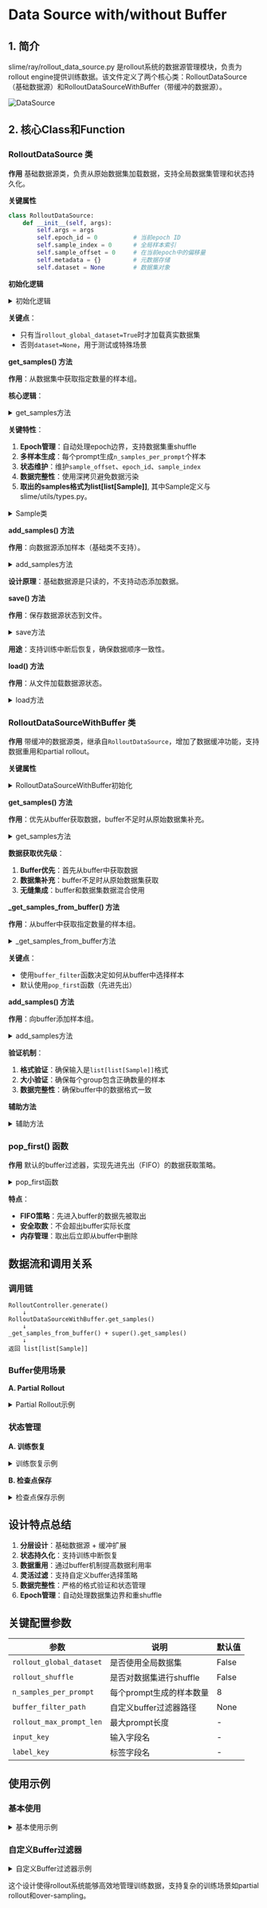 # Data Source with/without Buffer

## 1. 简介 
slime/ray/rollout_data_source.py 是rollout系统的数据源管理模块，负责为rollout engine提供训练数据。该文件定义了两个核心类：RolloutDataSource（基础数据源）和RolloutDataSourceWithBuffer（带缓冲的数据源）。

![DataSource](./datasource.svg)

## 2. 核心Class和Function
### RolloutDataSource 类

**作用**
基础数据源类，负责从原始数据集加载数据，支持全局数据集管理和状态持久化。

**关键属性**
```python
class RolloutDataSource:
    def __init__(self, args):
        self.args = args
        self.epoch_id = 0          # 当前epoch ID
        self.sample_index = 0      # 全局样本索引
        self.sample_offset = 0     # 在当前epoch中的偏移量
        self.metadata = {}         # 元数据存储
        self.dataset = None        # 数据集对象
```

**初始化逻辑**
<details>
<summary>初始化逻辑</summary>

```python
if args.rollout_global_dataset:
    # 加载tokenizer
    tokenizer = AutoTokenizer.from_pretrained(args.hf_checkpoint, trust_remote_code=True)
    
    # 创建数据集
    self.dataset = Dataset(
        args.prompt_data,                    # 数据文件路径
        tokenizer=tokenizer,                 # tokenizer
        max_length=args.rollout_max_prompt_len,  # 最大prompt长度
        prompt_key=args.input_key,           # prompt字段名
        label_key=args.label_key,            # label字段名
        metadata_key=args.metadata_key,      # 元数据字段名
        tool_key=args.tool_key,              # 工具字段名
        apply_chat_template=args.apply_chat_template,  # 是否应用chat模板
        seed=args.rollout_seed,              # 随机种子
    )
    
    # 如果需要shuffle，进行shuffle
    if self.args.rollout_shuffle:
        self.dataset.shuffle(self.epoch_id)
else:
    # 不使用全局数据集，dataset为None
    self.dataset = None
```
</details>

**关键点**：
- 只有当`rollout_global_dataset=True`时才加载真实数据集
- 否则`dataset=None`，用于测试或特殊场景

**get_samples() 方法**

**作用**：从数据集中获取指定数量的样本组。

**核心逻辑**：
<details>
<summary>get_samples方法</summary>

```python
def get_samples(self, num_samples):
    samples = []
    
    if self.dataset is not None:
        # 分支1：使用真实数据集
        if self.sample_offset + num_samples <= len(self.dataset):
            # 情况1：当前epoch还有足够数据
            prompt_samples = self.dataset.samples[self.sample_offset : self.sample_offset + num_samples]
            self.sample_offset += num_samples
        else:
            # 情况2：当前epoch数据不足，需要进入下一个epoch
            prompt_samples = self.dataset.samples[self.sample_offset :]  # 取完当前epoch剩余数据
            num_samples -= len(prompt_samples)
            self.epoch_id += 1  # 进入下一个epoch
            
            # 重新shuffle数据集
            if self.args.rollout_shuffle:
                self.dataset.shuffle(self.epoch_id)
            
            # 从新epoch取剩余所需数据
            prompt_samples += self.dataset.samples[:num_samples]
            self.sample_offset = num_samples
        
        # 为每个prompt创建多个样本（n_samples_per_prompt）
        for prompt_sample in prompt_samples:
            group = []
            for _ in range(self.args.n_samples_per_prompt):
                sample = copy.deepcopy(prompt_sample)  # 深拷贝避免修改原始数据
                sample.index = self.sample_index
                self.sample_index += 1
                group.append(sample)
            samples.append(group)
    else:
        # 分支2：不使用真实数据集，创建空样本
        for _ in range(num_samples):
            group = []
            for _ in range(self.args.n_samples_per_prompt):
                sample = Sample(index=self.sample_index)
                self.sample_index += 1
                group.append(sample)
            samples.append(group)
    
    return samples
```
</details>

**关键特性**：
1. **Epoch管理**：自动处理epoch边界，支持数据集重shuffle
2. **多样本生成**：每个prompt生成`n_samples_per_prompt`个样本
3. **状态维护**：维护`sample_offset`、`epoch_id`、`sample_index`
4. **数据完整性**：使用深拷贝避免数据污染
5. **取出的samples格式为list[list[Sample]]**, 其中Sample定义与slime/utils/types.py。
<details>
<summary>Sample类</summary>

```python
class Sample:
    """The sample generated"""

    index: Optional[int] = None
    # prompt
    prompt: Union[str, list[dict[str, str]]] = ""
    tokens: list[int] = field(default_factory=list)
    # response
    response: str = ""
    response_length: int = 0
    label: Optional[str] = None
    reward: Optional[Union[float, dict[str, Any]]] = None
    loss_mask: Optional[list[int]] = None

    class Status(Enum):
        PENDING = "pending"
        COMPLETED = "completed"
        TRUNCATED = "truncated"
        ABORTED = "aborted"

    status: Status = Status.PENDING
    metadata: dict = field(default_factory=dict)

    def to_dict(self):
        value = self.__dict__.copy()
        value["status"] = self.status.value
        return value

    @staticmethod
    def from_dict(data: dict):
        data["status"] = Sample.Status(data["status"])
        return Sample(**data)

    def get_reward_value(self, args) -> float:
        return self.reward if not args.reward_key else self.reward[args.reward_key]
```
</details>

**add_samples() 方法**

**作用**：向数据源添加样本（基础类不支持）。

<details>
<summary>add_samples方法</summary>

```python
def add_samples(self, samples: list[list[Sample]]):
    raise RuntimeError(f"Cannot add samples to {self.__class__.__name__}. This is a read-only data source.")
```
</details>

**设计原理**：基础数据源是只读的，不支持动态添加数据。

**save() 方法**

**作用**：保存数据源状态到文件。

<details>
<summary>save方法</summary>

```python
def save(self, rollout_id):
    if not self.args.rollout_global_dataset:
        return  # 不使用全局数据集时不需要保存
    
    state_dict = {
        "sample_offset": self.sample_offset,  # 当前epoch中的偏移量
        "epoch_id": self.epoch_id,            # 当前epoch ID
        "sample_index": self.sample_index,    # 全局样本索引
        "metadata": self.metadata,            # 元数据
    }
    
    # 保存到指定路径
    path = os.path.join(self.args.save, f"rollout/global_dataset_state_dict_{rollout_id}.pt")
    os.makedirs(os.path.dirname(path), exist_ok=True)
    torch.save(state_dict, path)
```
</details>

**用途**：支持训练中断后恢复，确保数据顺序一致性。

**load() 方法**

**作用**：从文件加载数据源状态。

<details>
<summary>load方法</summary>

```python
def load(self, rollout_id=None):
    if not self.args.rollout_global_dataset:
        return  # 不使用全局数据集时不需要加载
    
    if self.args.load is None:
        return  # 没有指定加载路径
    
    path = os.path.join(self.args.load, f"rollout/global_dataset_state_dict_{rollout_id}.pt")
    if not os.path.exists(path):
        print(f"Checkpoint {path} does not exist.")
        return
    
    # 加载状态
    state_dict = torch.load(path)
    self.sample_offset = state_dict.get("sample_offset", 0)
    self.epoch_id = state_dict.get("epoch_id", 0)
    self.sample_index = state_dict.get("sample_index", 0)
    self.metadata = state_dict.get("metadata", {})
    
    # 重新shuffle数据集（如果需要）
    if self.args.rollout_global_dataset and self.args.rollout_shuffle:
        self.dataset.shuffle(self.epoch_id)
```
</details>

### RolloutDataSourceWithBuffer 类

**作用**
带缓冲的数据源类，继承自`RolloutDataSource`，增加了数据缓冲功能，支持数据重用和partial rollout。

**关键属性**
<details>
<summary>RolloutDataSourceWithBuffer初始化</summary>

```python
class RolloutDataSourceWithBuffer(RolloutDataSource):
    def __init__(self, args):
        super().__init__(args)
        self.buffer = []  # 数据缓冲区
        
        # 设置buffer过滤器
        if self.args.buffer_filter_path is None:
            self.buffer_filter = pop_first  # 默认：先进先出
        else:
            self.buffer_filter = load_function(self.args.buffer_filter_path)  # 自定义过滤器
```
</details>

**get_samples() 方法**

**作用**：优先从buffer获取数据，buffer不足时从原始数据集补充。

<details>
<summary>get_samples方法</summary>

```python
def get_samples(self, num_samples: int) -> list[list[Sample]]:
    # 1. 首先从buffer中获取样本
    samples = self._get_samples_from_buffer(num_samples)
    num_samples -= len(samples)
    
    # 2. 如果buffer不够，从原始数据集获取剩余样本
    if num_samples > 0:
        samples += super().get_samples(num_samples=num_samples)
    
    return samples
```
</details>

**数据获取优先级**：
1. **Buffer优先**：首先从buffer中获取数据
2. **数据集补充**：buffer不足时从原始数据集获取
3. **无缝集成**：buffer和数据集数据混合使用

**_get_samples_from_buffer() 方法**

**作用**：从buffer中获取指定数量的样本组。

<details>
<summary>_get_samples_from_buffer方法</summary>

```python
def _get_samples_from_buffer(self, num_samples: int) -> list[list[Sample]]:
    if len(self.buffer) == 0 or num_samples == 0:
        return []  # buffer为空或不需要样本
    
    # 使用buffer过滤器获取样本
    samples = self.buffer_filter(self.args, None, self.buffer, num_samples)
    return samples
```
</details>

**关键点**：
- 使用`buffer_filter`函数决定如何从buffer中选择样本
- 默认使用`pop_first`函数（先进先出）

**add_samples() 方法**

**作用**：向buffer添加样本组。

<details>
<summary>add_samples方法</summary>

```python
def add_samples(self, samples: list[list[Sample]]):
    if not samples:
        return
    
    # 验证输入格式
    assert isinstance(samples, list), f"samples must be a list, got {type(samples)}"
    assert isinstance(samples[0], list), f"the elements of samples must be list, got {type(samples[0])}"
    
    # 验证每个group的大小
    for i in range(0, len(samples)):
        assert (
            len(samples[i]) == self.args.n_samples_per_prompt
        ), f"the length of the elements of samples must be equal to n_samples_per_prompt, got {len(samples[i])} != {self.args.n_samples_per_prompt}"
        group = samples[i]
        self.buffer.append(group)  # 添加到buffer
```
</details>

**验证机制**：
1. **格式验证**：确保输入是`list[list[Sample]]`格式
2. **大小验证**：确保每个group包含正确数量的样本
3. **数据完整性**：确保buffer中的数据格式一致

**辅助方法**

<details>
<summary>辅助方法</summary>

```python
def update_metadata(self, metadata: dict):
    """更新元数据"""
    self.metadata.update(metadata)

def get_metadata(self):
    """获取元数据"""
    return self.metadata

def get_buffer_length(self):
    """获取buffer长度"""
    return len(self.buffer)
```
</details>

### pop_first() 函数

**作用**
默认的buffer过滤器，实现先进先出（FIFO）的数据获取策略。

<details>
<summary>pop_first函数</summary>

```python
def pop_first(args, rollout_id, buffer: list[list[Sample]], num_samples: int) -> list[list[Sample]]:
    num_to_pop = min(len(buffer), num_samples)  # 取buffer长度和需求量的较小值
    samples = buffer[:num_to_pop]               # 获取前num_to_pop个样本
    del buffer[:num_to_pop]                     # 从buffer中删除这些样本
    return samples
```
</details>

**特点**：
- **FIFO策略**：先进入buffer的数据先被取出
- **安全取数**：不会超出buffer实际长度
- **内存管理**：取出后立即从buffer中删除

## 数据流和调用关系

### 调用链
```
RolloutController.generate()
    ↓
RolloutDataSourceWithBuffer.get_samples()
    ↓
_get_samples_from_buffer() + super().get_samples()
    ↓
返回 list[list[Sample]]
```

### Buffer使用场景

**A. Partial Rollout**
<details>
<summary>Partial Rollout示例</summary>

```python
# 在sglang_rollout.py中，被abort的样本会写回buffer
if hasattr(data_source, 'add_samples') and len(filtered_data) > args.rollout_batch_size:
    rejected_samples = filtered_data[args.rollout_batch_size:]
    data_source.add_samples(rejected_samples)
```
</details>

### 状态管理

**A. 训练恢复**
<details>
<summary>训练恢复示例</summary>

```python
# 在train.py中
if args.rollout_global_dataset:
    ray.get(rollout_manager.controller.load.remote(args.start_rollout_id - 1))
```
</details>

**B. 检查点保存**
<details>
<summary>检查点保存示例</summary>

```python
# 在train.py中
if args.rollout_global_dataset:
    ray.get(rollout_manager.controller.save.remote(rollout_id))
```
</details>

## 设计特点总结

1. **分层设计**：基础数据源 + 缓冲扩展
2. **状态持久化**：支持训练中断恢复
3. **数据重用**：通过buffer机制提高数据利用率
4. **灵活过滤**：支持自定义buffer选择策略
5. **数据完整性**：严格的格式验证和状态管理
6. **Epoch管理**：自动处理数据集边界和重shuffle

## 关键配置参数

| 参数 | 说明 | 默认值 |
|------|------|--------|
| `rollout_global_dataset` | 是否使用全局数据集 | False |
| `rollout_shuffle` | 是否对数据集进行shuffle | False |
| `n_samples_per_prompt` | 每个prompt生成的样本数量 | 8 |
| `buffer_filter_path` | 自定义buffer过滤器路径 | None |
| `rollout_max_prompt_len` | 最大prompt长度 | - |
| `input_key` | 输入字段名 | - |
| `label_key` | 标签字段名 | - |

## 使用示例

### **基本使用**
<details>
<summary>基本使用示例</summary>

```python
# 创建数据源
data_source = RolloutDataSourceWithBuffer(args)

# 获取样本
samples = data_source.get_samples(32)  # 获取32个prompt组

# 添加样本到buffer
data_source.add_samples(rejected_samples)
```
</details>

### **自定义Buffer过滤器**
<details>
<summary>自定义Buffer过滤器示例</summary>

```python
# 定义自定义过滤器
def custom_buffer_filter(args, rollout_id, buffer, num_samples):
    # 按reward排序，取reward最高的样本
    sorted_buffer = sorted(buffer, key=lambda x: x[0].reward, reverse=True)
    return sorted_buffer[:num_samples]

# 在args中设置
args.buffer_filter_path = "path.to.custom_buffer_filter"
```
</details>

这个设计使得rollout系统能够高效地管理训练数据，支持复杂的训练场景如partial rollout和over-sampling。 
